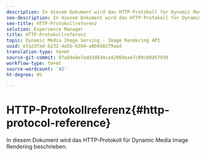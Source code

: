 ```yaml
---
description: In diesem Dokument wird das HTTP-Protokoll für Dynamic Media Image Rendering beschrieben.
seo-description: In diesem Dokument wird das HTTP-Protokoll für Dynamic Media Image Rendering beschrieben.
seo-title: HTTP-Protokollreferenz
solution: Experience Manager
title: HTTP-Protokollreferenz
topic: Dynamic Media Image Serving - Image Rendering API
uuid: efa23fad-b232-4a5b-b594-a0b668279aad
translation-type: tm+mt
source-git-commit: 97a84e8e7edd3d834ca42069eae7c09c00d57938
workflow-type: tm+mt
source-wordcount: '42'
ht-degree: 0%

---
```



# HTTP-Protokollreferenz{#http-protocol-reference}

In diesem Dokument wird das HTTP-Protokoll für Dynamic Media Image Rendering beschrieben.


